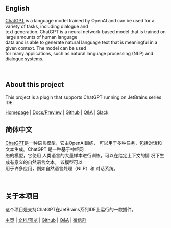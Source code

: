 <!-- Plugin description -->
## English

[ChatGPT](https://chat.openai.com/chat) is a language model trained 
by OpenAI and can be used for a variety of tasks, including dialogue 
and <br />text generation.  ChatGPT is a neural network-based model that is 
trained on large amounts of human language <br />data and is able to generate
natural language text that is meaningful in a given context. The model 
can be used <br />for many applications, such as natural language processing 
(NLP) and dialogue systems.

<br/>

## About this project

This project is a plugin that supports ChatGPT running on JetBrains series IDE.

[Homepage](https://plugins.jetbrains.com/plugin/20603-chatgpt) |
[Docs/Preview](https://docs.obiscr.com/article/GPT) |
[Github](https://github.com/obiscr/ChatGPT) |
[Q&A](https://docs.obiscr.com/article/GPT-QA) |
[Slack](https://join.slack.com/t/observercreator/shared_invite/zt-14g3dnzkx-FGJM_WgY~vj0bJINTHQSAA)

## 简体中文

[ChatGPT](https://chat.openai.com/chat)是一种语言模型，它由OpenAI训练，
可以用于多种任务，包括对话和文本生成。ChatGPT 是一种基于神经网<br />络的模型，它使用
人类语言的大量样本进行训练，可以在给定上下文的情 况下生成有意义的自然语言文本。
该模型可以<br />用于许多应用，例如自然语言处理（NLP）和 对话系统。

<br/>

## 关于本项目

这个项目是支持ChatGPT在JetBrains系列IDE上运行的一款插件。

[主页](https://plugins.jetbrains.com/plugin/20603-chatgpt) |
[文档/预览](https://docs.obiscr.com/article/GPT) |
[Github](https://github.com/obiscr/ChatGPT) |
[Q&A](https://docs.obiscr.com/article/GPT-QA) |
[微信群](https://www.obiscr.com/article/Wechat-group-is-now-open)

<!-- Plugin description end -->
